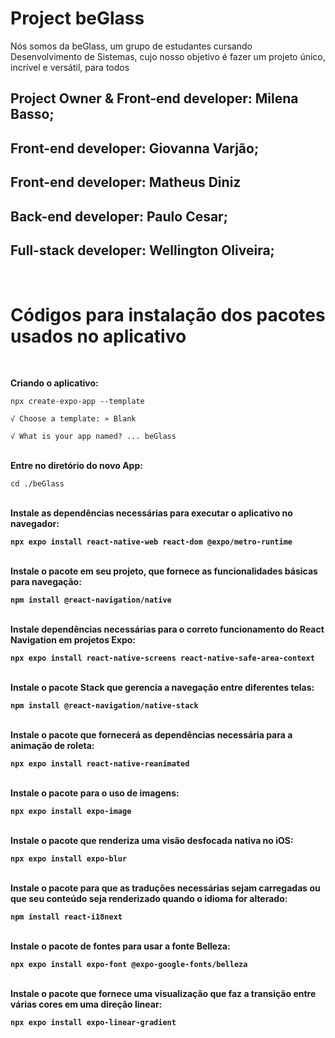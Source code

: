 # Project beGlass 

Nós somos da beGlass, um grupo de estudantes cursando Desenvolvimento de Sistemas, cujo nosso objetivo é fazer um projeto único, incrível e versátil, para todos


Project Owner & Front-end developer: Milena Basso;
-
Front-end developer: Giovanna Varjão;
-
Front-end developer: Matheus Diniz
-
Back-end developer: Paulo Cesar;
-
Full-stack developer: Wellington Oliveira;
-
<br>
<h1><b>Códigos para instalação dos pacotes usados no aplicativo</b></h1>
<br>

<b>Criando o aplicativo:</b>

```
npx create-expo-app --template
```
```
√ Choose a template: » Blank
```
```
√ What is your app named? ... beGlass
```

<br>
<b>Entre no diretório do novo App:</b>

```
cd ./beGlass
```

<br>
<b>Instale as dependências necessárias para executar o aplicativo no navegador:<b>

```
npx expo install react-native-web react-dom @expo/metro-runtime
```

<br>
<b>Instale o pacote em seu projeto, que fornece as funcionalidades básicas para navegação:<b>

```
npm install @react-navigation/native
```

<br>
<b>Instale dependências necessárias para o correto funcionamento do React Navigation em projetos Expo:<b>

```
npx expo install react-native-screens react-native-safe-area-context
```

<br>
<b>Instale o pacote Stack que gerencia a navegação entre diferentes telas:<b>

```
npm install @react-navigation/native-stack
```

<br>
<b>Instale o pacote que fornecerá as dependências necessária para a animação de roleta:<b>

```
npx expo install react-native-reanimated
```

<br>
<b>Instale o pacote para o uso de imagens:<b>

```
npx expo install expo-image
```

<br>
<b>Instale o pacote que renderiza uma visão desfocada nativa no iOS:<b>

```
npx expo install expo-blur
```

<br>
<b>Instale o pacote para que as traduções necessárias sejam carregadas ou que seu conteúdo seja renderizado quando o idioma for alterado:<b>

```
npm install react-i18next
```

<br>
<b>Instale o pacote de fontes para usar a fonte Belleza:<b>

```
npx expo install expo-font @expo-google-fonts/belleza
```

<br>
<b>Instale o pacote que fornece uma visualização que faz a transição entre várias cores em uma direção linear:<b>

```
npx expo install expo-linear-gradient
```
